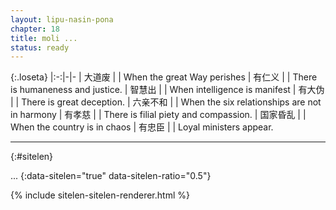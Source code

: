 ```yaml
---
layout: lipu-nasin-pona
chapter: 18
title: moli ...
status: ready
---
```


{:.loseta}
|:-:|-|-
| 大道废   |  | When the great Way perishes
| 有仁义   |  | There is humaneness and justice.
| 智慧出   |  | When intelligence is manifest
| 有大伪   |  | There is great deception.
| 六亲不和 |  | When the six relationships are not in harmony
| 有孝慈   |  | There is filial piety and compassion.
| 国家昏乱 |  | When the country is in chaos
| 有忠臣   |  | Loyal ministers appear.

-------
{:#sitelen}

...
{:data-sitelen="true" data-sitelen-ratio="0.5"}

{% include sitelen-sitelen-renderer.html %}
